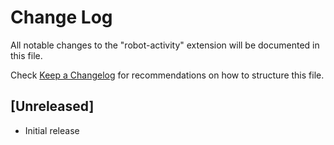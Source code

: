 # Change Log

All notable changes to the "robot-activity" extension will be documented in this file.

Check [Keep a Changelog](http://keepachangelog.com/) for recommendations on how to structure this file.

## [Unreleased]

- Initial release
